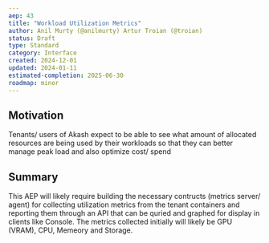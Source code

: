 ```yaml
---
aep: 43
title: "Workload Utilization Metrics"
author: Anil Murty (@anilmurty) Artur Troian (@troian)
status: Draft
type: Standard
category: Interface
created: 2024-12-01
updated: 2024-01-11
estimated-completion: 2025-06-30
roadmap: minor
---
```


## Motivation

Tenants/ users of Akash expect to be able to see what amount of allocated resources are being used by their workloads so that they can better manage peak load and also optimize cost/ spend

## Summary

This AEP will likely require building the necessary contructs (metrics server/ agent) for collecting utilization metrics from the tenant containers and reporting them through an API that can be quried and graphed for display in clients like Console. The metrics collected initially will likely be GPU (VRAM), CPU, Memeory and Storage.
